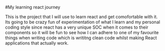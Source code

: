 #My learning react journey

This is the project that I will use to learn react and get comofortable with it. Its going to be crazy fun of experimentation of what I learn and my personal coding style since react has a very unique SOC when it comes to their components so it will be fun to see how I can adhere to one of my favourite things when writing code which is writitng clean code whilst making React applications that actually work.
